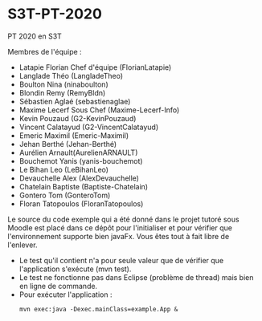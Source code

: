 # S3T-PT-2020
PT 2020 en S3T

Membres de l'équipe : 
- Latapie Florian Chef d'équipe (FlorianLatapie)
- Langlade Théo (LangladeTheo)
- Boulton Nina (ninaboulton)
- Blondin Remy (RemyBldn)
- Sébastien Aglaé (sebastienaglae)
- Maxime Lecerf  Sous Chef (Maxime-Lecerf-Info)
- Kevin Pouzaud (G2-KevinPouzaud)
- Vincent Calatayud (G2-VincentCalatayud)
- Emeric Maximil (Emeric-Maximil)
- Jehan Berthé (Jehan-Berthé)
- Aurélien Arnault(AurelienARNAULT)
- Bouchemot Yanis (yanis-bouchemot)
- Le Bihan Leo (LeBihanLeo)
- Devauchelle Alex (AlexDevauchelle)
- Chatelain Baptiste (Baptiste-Chatelain)
- Gontero Tom (GonteroTom)
- Floran Tatopoulos (FloranTatopoulos)

Le source du code exemple qui a été donné dans le projet tutoré sous Moodle est placé dans ce dépôt pour l'initialiser et pour vérifier que l'environnement supporte bien javaFx. Vous êtes tout à fait libre de l'enlever.
  * Le test qu'il contient n'a pour seule valeur que de vérifier que l'application s'exécute (mvn test).
  * Le test ne fonctionne pas dans Eclipse (problème de thread) mais bien en ligne de commande.
  * Pour exécuter l'application : 
    ```shell
    mvn exec:java -Dexec.mainClass=example.App &
 
